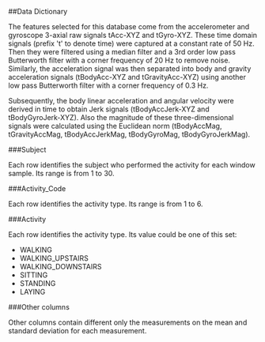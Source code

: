 ##Data Dictionary

The features selected for this database come from the accelerometer and gyroscope 3-axial raw signals tAcc-XYZ and tGyro-XYZ. These time domain signals (prefix 't' to denote time) were captured at a constant rate of 50 Hz. Then they were filtered using a median filter and a 3rd order low pass Butterworth filter with a corner frequency of 20 Hz to remove noise. Similarly, the acceleration signal was then separated into body and gravity acceleration signals (tBodyAcc-XYZ and tGravityAcc-XYZ) using another low pass Butterworth filter with a corner frequency of 0.3 Hz. 

Subsequently, the body linear acceleration and angular velocity were derived in time to obtain Jerk signals (tBodyAccJerk-XYZ and tBodyGyroJerk-XYZ). Also the magnitude of these three-dimensional signals were calculated using the Euclidean norm (tBodyAccMag, tGravityAccMag, tBodyAccJerkMag, tBodyGyroMag, tBodyGyroJerkMag). 


###Subject 

Each row identifies the subject who performed the activity for each window sample. Its range is from 1 to 30. 

###Activity_Code 

Each row identifies the activity type. Its range is from 1 to 6.

###Activity

Each row identifies the activity type. Its value could be one of this set: 

* WALKING
* WALKING_UPSTAIRS
* WALKING_DOWNSTAIRS
* SITTING
* STANDING
* LAYING 

###Other columns

Other columns contain different only the measurements on the mean and standard deviation for each measurement.

